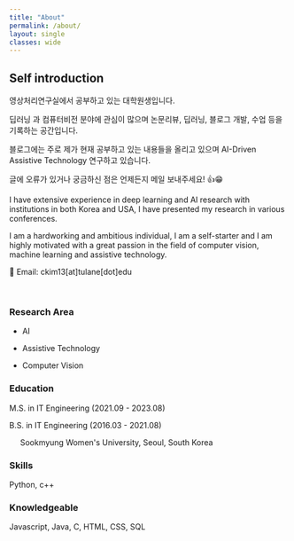 ```yaml
---
title: "About"
permalink: /about/
layout: single
classes: wide
---
```


## Self introduction

영상처리연구실에서 공부하고 있는 대학원생입니다.

딥러닝 과 컴퓨터비전 분야에 관심이 많으며 논문리뷰, 딥러닝, 블로그 개발, 수업 등을 기록하는 공간입니다.

블로그에는 주로 제가 현재 공부하고 있는 내용들을 올리고 있으며 AI-Driven Assistive Technology 연구하고 있습니다.

글에 오류가 있거나 궁금하신 점은 언제든지 메일 보내주세요! 👍😁


I have extensive experience in deep learning and AI research with institutions in both Korea and USA, I have presented my research in various conferences.

I am a hardworking and ambitious individual, I am a self-starter and I am highly motivated with a great passion in the field of computer vision, machine learning and assistive technology.



💌 Email: ckim13[at]tulane[dot]edu 

<br>

### Research Area

- AI

- Assistive Technology

- Computer Vision
  

### Education

M.S. in IT Engineering (2021.09 - 2023.08)

B.S. in IT Engineering (2016.03 - 2021.08)

&nbsp;&nbsp;&nbsp;&nbsp;  Sookmyung Women's University, Seoul, South Korea


### Skills

Python, c++

### Knowledgeable

Javascript, Java, C, HTML, CSS, SQL


